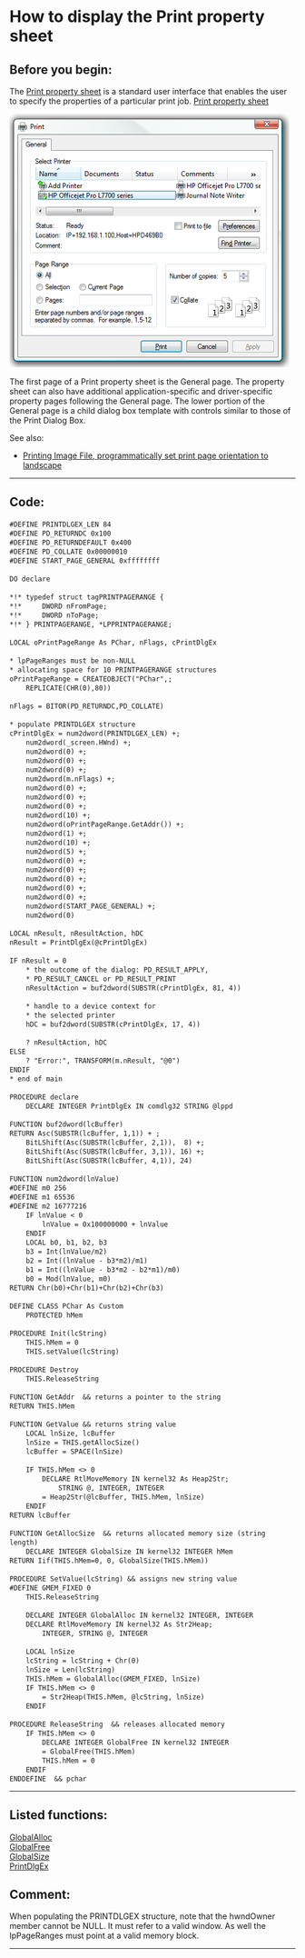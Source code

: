 
# How to display the Print property sheet

## Before you begin:
The <a href="http://msdn2.microsoft.com/en-us/library/ms646966.aspx">Print property sheet</a> is a standard user interface that enables the user to specify the properties of a particular print job. [Print property sheet](sample_000.md)  

![](../images/print_property_sheet.png)  

The first page of a Print property sheet is the General page. The property sheet can also have additional application-specific and driver-specific property pages following the General page. The lower portion of the General page is a child dialog box template with controls similar to those of the Print Dialog Box.   

See also:

* [Printing Image File, programmatically set print page orientation to landscape](sample_555.md)  
  
***  


## Code:
```foxpro  
#DEFINE PRINTDLGEX_LEN 84
#DEFINE PD_RETURNDC 0x100
#DEFINE PD_RETURNDEFAULT 0x400
#DEFINE PD_COLLATE 0x00000010
#DEFINE START_PAGE_GENERAL 0xffffffff

DO declare

*!*	typedef struct tagPRINTPAGERANGE {
*!*	    DWORD nFromPage;
*!*	    DWORD nToPage;
*!*	} PRINTPAGERANGE, *LPPRINTPAGERANGE;

LOCAL oPrintPageRange As PChar, nFlags, cPrintDlgEx

* lpPageRanges must be non-NULL
* allocating space for 10 PRINTPAGERANGE structures
oPrintPageRange = CREATEOBJECT("PChar",;
	REPLICATE(CHR(0),80))

nFlags = BITOR(PD_RETURNDC,PD_COLLATE)

* populate PRINTDLGEX structure
cPrintDlgEx = num2dword(PRINTDLGEX_LEN) +;
	num2dword(_screen.HWnd) +;
	num2dword(0) +;
	num2dword(0) +;
	num2dword(0) +;
	num2dword(m.nFlags) +;
	num2dword(0) +;
	num2dword(0) +;
	num2dword(0) +;
	num2dword(10) +;
	num2dword(oPrintPageRange.GetAddr()) +;
	num2dword(1) +;
	num2dword(10) +;
	num2dword(5) +;
	num2dword(0) +;
	num2dword(0) +;
	num2dword(0) +;
	num2dword(0) +;
	num2dword(0) +;
	num2dword(START_PAGE_GENERAL) +;
	num2dword(0)

LOCAL nResult, nResultAction, hDC
nResult = PrintDlgEx(@cPrintDlgEx)

IF nResult = 0
	* the outcome of the dialog: PD_RESULT_APPLY,
	* PD_RESULT_CANCEL or PD_RESULT_PRINT
	nResultAction = buf2dword(SUBSTR(cPrintDlgEx, 81, 4))

	* handle to a device context for
	* the selected printer
	hDC = buf2dword(SUBSTR(cPrintDlgEx, 17, 4))

	? nResultAction, hDC
ELSE
	? "Error:", TRANSFORM(m.nResult, "@0")
ENDIF
* end of main

PROCEDURE declare
	DECLARE INTEGER PrintDlgEx IN comdlg32 STRING @lppd

FUNCTION buf2dword(lcBuffer)
RETURN Asc(SUBSTR(lcBuffer, 1,1)) + ;
	BitLShift(Asc(SUBSTR(lcBuffer, 2,1)),  8) +;
	BitLShift(Asc(SUBSTR(lcBuffer, 3,1)), 16) +;
	BitLShift(Asc(SUBSTR(lcBuffer, 4,1)), 24)

FUNCTION num2dword(lnValue)
#DEFINE m0 256
#DEFINE m1 65536
#DEFINE m2 16777216
	IF lnValue < 0
		lnValue = 0x100000000 + lnValue
	ENDIF
	LOCAL b0, b1, b2, b3
	b3 = Int(lnValue/m2)
	b2 = Int((lnValue - b3*m2)/m1)
	b1 = Int((lnValue - b3*m2 - b2*m1)/m0)
	b0 = Mod(lnValue, m0)
RETURN Chr(b0)+Chr(b1)+Chr(b2)+Chr(b3)

DEFINE CLASS PChar As Custom
	PROTECTED hMem

PROCEDURE Init(lcString)
	THIS.hMem = 0
	THIS.setValue(lcString)

PROCEDURE Destroy
	THIS.ReleaseString

FUNCTION GetAddr  && returns a pointer to the string
RETURN THIS.hMem

FUNCTION GetValue && returns string value
	LOCAL lnSize, lcBuffer
	lnSize = THIS.getAllocSize()
	lcBuffer = SPACE(lnSize)

	IF THIS.hMem <> 0
		DECLARE RtlMoveMemory IN kernel32 As Heap2Str;
			STRING @, INTEGER, INTEGER
		= Heap2Str(@lcBuffer, THIS.hMem, lnSize)
	ENDIF
RETURN lcBuffer

FUNCTION GetAllocSize  && returns allocated memory size (string length)
	DECLARE INTEGER GlobalSize IN kernel32 INTEGER hMem
RETURN Iif(THIS.hMem=0, 0, GlobalSize(THIS.hMem))

PROCEDURE SetValue(lcString) && assigns new string value
#DEFINE GMEM_FIXED 0
	THIS.ReleaseString

	DECLARE INTEGER GlobalAlloc IN kernel32 INTEGER, INTEGER
	DECLARE RtlMoveMemory IN kernel32 As Str2Heap;
		INTEGER, STRING @, INTEGER

	LOCAL lnSize
	lcString = lcString + Chr(0)
	lnSize = Len(lcString)
	THIS.hMem = GlobalAlloc(GMEM_FIXED, lnSize)
	IF THIS.hMem <> 0
		= Str2Heap(THIS.hMem, @lcString, lnSize)
	ENDIF

PROCEDURE ReleaseString  && releases allocated memory
	IF THIS.hMem <> 0
		DECLARE INTEGER GlobalFree IN kernel32 INTEGER
		= GlobalFree(THIS.hMem)
		THIS.hMem = 0
	ENDIF
ENDDEFINE  && pchar  
```  
***  


## Listed functions:
[GlobalAlloc](../libraries/kernel32/GlobalAlloc.md)  
[GlobalFree](../libraries/kernel32/GlobalFree.md)  
[GlobalSize](../libraries/kernel32/GlobalSize.md)  
[PrintDlgEx](../libraries/comdlg32/PrintDlgEx.md)  

## Comment:
When populating the PRINTDLGEX structure, note that the hwndOwner member cannot be NULL. It must refer to a valid window. As well the lpPageRanges must point at a valid memory block.  
  
***  

